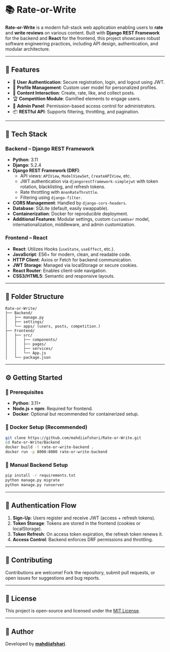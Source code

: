 # 📚 Rate-or-Write

**Rate-or-Write** is a modern full-stack web application enabling users to **rate** and **write reviews** on various content. Built with **Django REST Framework** for the backend and **React** for the frontend, this project showcases robust software engineering practices, including API design, authentication, and modular architecture.

---

## 🚀 Features

- 🔐 **User Authentication**: Secure registration, login, and logout using JWT.
- 👤 **Profile Management**: Custom user model for personalized profiles.
- 📝 **Content Interaction**: Create, rate, like, and collect posts.
- 🏆 **Competition Module**: Gamified elements to engage users.
- 🧾 **Admin Panel**: Permission-based access control for administrators.
- 📦 **RESTful API**: Supports filtering, throttling, and pagination.

---

## 🧰 Tech Stack

### Backend – Django REST Framework
- **Python**: 3.11
- **Django**: 5.2.4
- **Django REST Framework (DRF)**:
  - API views: `APIView`, `ModelViewSet`, `CreateAPIView`, etc.
  - JWT authentication via `djangorestframework-simplejwt` with token rotation, blacklisting, and refresh tokens.
  - Rate throttling with `AnonRateThrottle`.
  - Filtering using `django-filter`.
- **CORS Management**: Handled by `django-cors-headers`.
- **Database**: SQLite (default, easily swappable).
- **Containerization**: Docker for reproducible deployment.
- **Additional Features**: Modular settings, custom `CustomUser` model, internationalization, middleware, and admin customization.

### Frontend – React
- **React**: Utilizes Hooks (`useState`, `useEffect`, etc.).
- **JavaScript**: ES6+ for modern, clean, and readable code.
- **HTTP Client**: Axios or Fetch for backend communication.
- **JWT Storage**: Managed via localStorage or secure cookies.
- **React Router**: Enables client-side navigation.
- **CSS3/HTML5**: Semantic and responsive layouts.

---

## 📁 Folder Structure

```
Rate-or-Write/
├── Backend/
│   ├── manage.py
│   ├── settings/
│   └── apps/ (users, posts, competition.)
├── Frontend/
│   ├── src/
│   │   ├── components/
│   │   ├── pages/
│   │   ├── services/
│   │   └── App.js
│   └── package.json
```

---

## ⚙️ Getting Started

### 🔧 Prerequisites
- **Python**: 3.11+
- **Node.js + npm**: Required for frontend.
- **Docker**: Optional but recommended for containerized setup.

### 🐳 Docker Setup (Recommended)
```bash
git clone https://github.com/mahdiiafshari/Rate-or-Write.git
cd Rate-or-Write/Backend
docker build -t rate-or-write-backend .
docker run -p 8000:8000 rate-or-write-backend
```

### 🧪 Manual Backend Setup
```bash
pip install -r requirements.txt
python manage.py migrate
python manage.py runserver
```

---

## 🔐 Authentication Flow
1. **Sign-Up**: Users register and receive JWT (access + refresh tokens).
2. **Token Storage**: Tokens are stored in the frontend (cookies or localStorage).
3. **Token Refresh**: On access token expiration, the refresh token renews it.
4. **Access Control**: Backend enforces DRF permissions and throttling.

---

## 🤝 Contributing
Contributions are welcome! Fork the repository, submit pull requests, or open issues for suggestions and bug reports.

---

## 🪪 License
This project is open-source and licensed under the [MIT License](LICENSE).

---

## 👤 Author
Developed by [**mahdiiafshari**](https://github.com/mahdiiafshari).
```